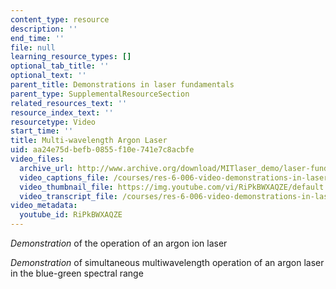 ```yaml
---
content_type: resource
description: ''
end_time: ''
file: null
learning_resource_types: []
optional_tab_title: ''
optional_text: ''
parent_title: Demonstrations in laser fundamentals
parent_type: SupplementalResourceSection
related_resources_text: ''
resource_index_text: ''
resourcetype: Video
start_time: ''
title: Multi-wavelength Argon Laser
uid: aa24e75d-befb-0855-f10e-741e7c8acbfe
video_files:
  archive_url: http://www.archive.org/download/MITlaser_demo/laser-fund-demo-11_300k.mp4
  video_captions_file: /courses/res-6-006-video-demonstrations-in-lasers-and-optics-spring-2008/d0700300d57059379e480b8a57767203_RiPkBWXAQZE.vtt
  video_thumbnail_file: https://img.youtube.com/vi/RiPkBWXAQZE/default.jpg
  video_transcript_file: /courses/res-6-006-video-demonstrations-in-lasers-and-optics-spring-2008/0ae7d241e1977303b6592579ba1c400f_RiPkBWXAQZE.pdf
video_metadata:
  youtube_id: RiPkBWXAQZE
---
```


_Demonstration_ of the operation of an argon ion laser

_Demonstration_ of simultaneous multiwavelength operation of an argon laser in the blue-green spectral range